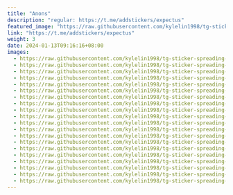 ```yaml
---
title: "Anons"
description: "regular: https://t.me/addstickers/expectus"
featured_image: "https://raw.githubusercontent.com/kylelin1998/tg-sticker-spreading-worldwide-images/main/img/96dc8f16-4118-4a9e-b355-9c274b37f31b.jpg"
link: "https://t.me/addstickers/expectus"
weight: 3
date: 2024-01-13T09:16:16+08:00
images:
  - https://raw.githubusercontent.com/kylelin1998/tg-sticker-spreading-worldwide-images/main/img/96dc8f16-4118-4a9e-b355-9c274b37f31b.jpg
  - https://raw.githubusercontent.com/kylelin1998/tg-sticker-spreading-worldwide-images/main/img/6c6fbff4-9cd7-49d7-84af-550384bad1bc.jpg
  - https://raw.githubusercontent.com/kylelin1998/tg-sticker-spreading-worldwide-images/main/img/1a83d532-bf53-4612-b0dd-0ea4865b8526.jpg
  - https://raw.githubusercontent.com/kylelin1998/tg-sticker-spreading-worldwide-images/main/img/fd9f4bd7-9cd5-4b7c-af4f-c81fb3ce0d3c.jpg
  - https://raw.githubusercontent.com/kylelin1998/tg-sticker-spreading-worldwide-images/main/img/c3e8f5fb-6ecc-459a-bdf0-f308d0dcc11f.jpg
  - https://raw.githubusercontent.com/kylelin1998/tg-sticker-spreading-worldwide-images/main/img/ac5f25cc-770b-499d-bcba-2beaaf0a8b68.jpg
  - https://raw.githubusercontent.com/kylelin1998/tg-sticker-spreading-worldwide-images/main/img/f049de57-2910-4ec2-9cf2-da4048eb7d88.jpg
  - https://raw.githubusercontent.com/kylelin1998/tg-sticker-spreading-worldwide-images/main/img/a1a7ef54-5a05-42e3-9d6e-e8b16ea3e496.jpg
  - https://raw.githubusercontent.com/kylelin1998/tg-sticker-spreading-worldwide-images/main/img/cbcaf462-33c8-4368-9b81-dfcf5227aaae.jpg
  - https://raw.githubusercontent.com/kylelin1998/tg-sticker-spreading-worldwide-images/main/img/c9541a3d-c31c-4fd3-95cd-e4cca5e21673.jpg
  - https://raw.githubusercontent.com/kylelin1998/tg-sticker-spreading-worldwide-images/main/img/a19da28b-74b1-48b1-8810-09990f9da47a.jpg
  - https://raw.githubusercontent.com/kylelin1998/tg-sticker-spreading-worldwide-images/main/img/f5e73c6e-9614-4f92-83ea-587f02288cdd.jpg
  - https://raw.githubusercontent.com/kylelin1998/tg-sticker-spreading-worldwide-images/main/img/ac5fcca8-6b26-476b-b2e0-51fa9115be34.jpg
  - https://raw.githubusercontent.com/kylelin1998/tg-sticker-spreading-worldwide-images/main/img/0ee7a241-27a8-4b46-b2de-298ae6061649.jpg
  - https://raw.githubusercontent.com/kylelin1998/tg-sticker-spreading-worldwide-images/main/img/2ed8cd34-e0fc-4d6d-994b-0ea2d4d40551.jpg
  - https://raw.githubusercontent.com/kylelin1998/tg-sticker-spreading-worldwide-images/main/img/613ec646-eddb-4fef-af45-94dc4d340d5f.jpg
  - https://raw.githubusercontent.com/kylelin1998/tg-sticker-spreading-worldwide-images/main/img/8442b9b1-a815-45c0-b2f0-9588828fd0d7.jpg
  - https://raw.githubusercontent.com/kylelin1998/tg-sticker-spreading-worldwide-images/main/img/5ef13881-7024-4054-ae94-f3fa4f7eda0d.jpg
  - https://raw.githubusercontent.com/kylelin1998/tg-sticker-spreading-worldwide-images/main/img/369fdf73-666c-4253-a8c1-ed57291e5ff4.jpg
  - https://raw.githubusercontent.com/kylelin1998/tg-sticker-spreading-worldwide-images/main/img/fcf22896-35eb-4892-becf-2abc9c7ed0fa.jpg
---
```

